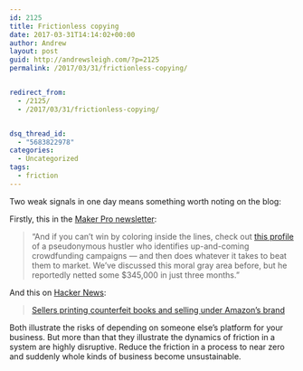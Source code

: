 ```yaml
---
id: 2125
title: Frictionless copying
date: 2017-03-31T14:14:02+00:00
author: Andrew
layout: post
guid: http://andrewsleigh.com/?p=2125
permalink: /2017/03/31/frictionless-copying/


redirect_from:
  - /2125/
  - /2017/03/31/frictionless-copying/


dsq_thread_id:
  - "5683822978"
categories:
  - Uncategorized
tags:
  - friction
---
```

Two weak signals in one day means something worth noting on the blog:

Firstly, this in the [Maker Pro newsletter](http://makezine.com/tag/maker-pro/):

> &#8220;And if you can&#8217;t win by coloring inside the lines, check out [this profile](http://www.cnbc.com/2017/01/30/a-24-year-old-made-345000-by-beating-kickstarters-to-market.html?utm_source=MakerPro+20170330&utm_medium=email&utm_term=&utm_content=text&utm_campaign=newsletter) of a pseudonymous hustler who identifies up-and-coming crowdfunding campaigns — and then does whatever it takes to beat them to market. We&#8217;ve discussed this moral gray area before, but he reportedly netted some $345,000 in just three months.&#8221;

And this on [Hacker News](https://news.ycombinator.com/item?id=13924546&utm_term=comment):

> [Sellers printing counterfeit books and selling under Amazon&#8217;s brand](https://twitter.com/billpollock/status/844030960333152256?utm_source=hackernewsletter&utm_medium=email&utm_term=fav)

Both illustrate the risks of depending on someone else&#8217;s platform for your business. But more than that they illustrate the dynamics of friction in a system are highly disruptive. Reduce the friction in a process to near zero and suddenly whole kinds of business become unsustainable.